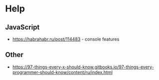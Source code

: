 # Help

## JavaScript


- https://habrahabr.ru/post/114483 - console features

## Other

- https://97-things-every-x-should-know.gitbooks.io/97-things-every-programmer-should-know/content/ru/index.html
